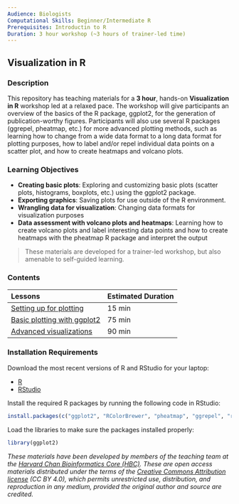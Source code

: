```yaml
---
Audience: Biologists
Computational Skills: Beginner/Intermediate R
Prerequisites: Introductin to R
Duration: 3 hour workshop (~3 hours of trainer-led time)
---
```


## Visualization in R

### Description
This repository has teaching materials for a **3 hour**, hands-on **Visualization in R** workshop led at a relaxed pace. The workshop will give participants an overview of the basics of the R package, ggplot2, for the generation of publication-worthy figures. Participants will also use several R packages (ggrepel, pheatmap, etc.) for more advanced plotting methods, such as learning how to change from a wide data format to a long data format for plotting purposes, how to label and/or repel individual data points on a scatter plot, and how to create heatmaps and volcano plots. 

### Learning Objectives

* **Creating basic plots**: Exploring and customizing basic plots (scatter plots, histograms, boxplots, etc.) using the ggplot2 package.
* **Exporting graphics**: Saving plots for use outside of the R environment.
* **Wrangling data for visualization**: Changing data formats for visualization purposes
* **Data assessment with volcano plots and heatmaps**: Learning how to create volcano plots and label interesting data points and how to create heatmaps with the pheatmap R package and interpret the output

> These materials are developed for a trainer-led workshop, but also amenable to self-guided learning.


### Contents

| Lessons            | Estimated Duration |
|:------------------------|:----------|
|[Setting up for plotting](lessons/01_setting_up.md) | 15 min |
|[Basic plotting with ggplot2](lessons/02_basics_ggplot2.md) | 75 min |
|[Advanced visualizations](lessons/03_advanced_visualization.md) | 90 min |

### Installation Requirements

Download the most recent versions of R and RStudio for your laptop:

 - [R](http://lib.stat.cmu.edu/R/CRAN/) 
 - [RStudio](https://www.rstudio.com/products/rstudio/download/#download)
 
Install the required R packages by running the following code in RStudio:

```r
install.packages(c("ggplot2", "RColorBrewer", "pheatmap", "ggrepel", "reshape"))
```

Load the libraries to make sure the packages installed properly:

```r
library(ggplot2)
```


*These materials have been developed by members of the teaching team at the [Harvard Chan Bioinformatics Core (HBC)](http://bioinformatics.sph.harvard.edu/). These are open access materials distributed under the terms of the [Creative Commons Attribution license](https://creativecommons.org/licenses/by/4.0/) (CC BY 4.0), which permits unrestricted use, distribution, and reproduction in any medium, provided the original author and source are credited.*
